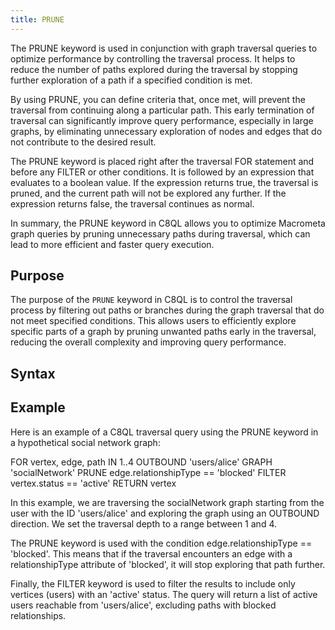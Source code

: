 ```yaml
---
title: PRUNE
---
```


The PRUNE keyword is used in conjunction with graph traversal queries to optimize performance by controlling the traversal process. It helps to reduce the number of paths explored during the traversal by stopping further exploration of a path if a specified condition is met.

By using PRUNE, you can define criteria that, once met, will prevent the traversal from continuing along a particular path. This early termination of traversal can significantly improve query performance, especially in large graphs, by eliminating unnecessary exploration of nodes and edges that do not contribute to the desired result.

The PRUNE keyword is placed right after the traversal FOR statement and before any FILTER or other conditions. It is followed by an expression that evaluates to a boolean value. If the expression returns true, the traversal is pruned, and the current path will not be explored any further. If the expression returns false, the traversal continues as normal.

In summary, the PRUNE keyword in C8QL allows you to optimize Macrometa graph queries by pruning unnecessary paths during traversal, which can lead to more efficient and faster query execution.

## Purpose

The purpose of the `PRUNE` keyword in C8QL is to control the traversal process by filtering out paths or branches during the graph traversal that do not meet specified conditions. This allows users to efficiently explore specific parts of a graph by pruning unwanted paths early in the traversal, reducing the overall complexity and improving query performance.

## Syntax



## Example

Here is an example of a C8QL traversal query using the PRUNE keyword in a hypothetical social network graph:

FOR vertex, edge, path
    IN 1..4 OUTBOUND 'users/alice' GRAPH 'socialNetwork'
    PRUNE edge.relationshipType == 'blocked'
    FILTER vertex.status == 'active'
    RETURN vertex

In this example, we are traversing the socialNetwork graph starting from the user with the ID 'users/alice' and exploring the graph using an OUTBOUND direction. We set the traversal depth to a range between 1 and 4.

The PRUNE keyword is used with the condition edge.relationshipType == 'blocked'. This means that if the traversal encounters an edge with a relationshipType attribute of 'blocked', it will stop exploring that path further.

Finally, the FILTER keyword is used to filter the results to include only vertices (users) with an 'active' status. The query will return a list of active users reachable from 'users/alice', excluding paths with blocked relationships.
